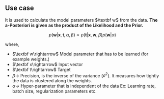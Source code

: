    
## Use case
It is used to calculate the model parameters $\textbf w$ from the data.  **The a-Posteriori is given as the product of the Likelihood and the Prior.**


$$
p(\mathbf{w}|\mathbf{x}, \mathbf{t}, \alpha, \beta) \propto p(\mathbf{t}|\mathbf{x}, \mathbf{w}, \beta) p(\mathbf{w}|\alpha)
$$

where,
- $\textbf w\rightarrow$ Model parameter that has to be learned (for example weights.)
- $\textbf x\rightarrow$ Input vector
- $\textbf t\rightarrow$ Target 
- $β\rightarrow$ Precision, is the inverse of the variance ($σ^2$).  It measures how tightly the data is clustered along the weights. 
- $\alpha\rightarrow$ Hyper-parameter that is independent of the data Ex: Learning rate, batch size, regularization parameters etc. 

